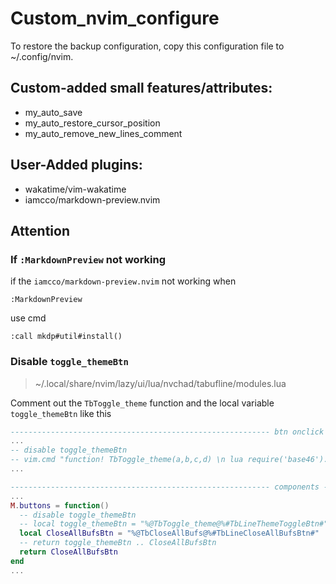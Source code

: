 # Custom_nvim_configure

To restore the backup configuration, copy this configuration file to ~/.config/nvim.

## Custom-added small features/attributes:

* my_auto_save
* my_auto_restore_cursor_position
* my_auto_remove_new_lines_comment

## User-Added plugins:

* wakatime/vim-wakatime
* iamcco/markdown-preview.nvim

## Attention

### If `:MarkdownPreview` not working

if the `iamcco/markdown-preview.nvim`  not working when 
``` vim
:MarkdownPreview
```
use cmd
``` vim
:call mkdp#util#install()
```

### Disable `toggle_themeBtn`

> ~/.local/share/nvim/lazy/ui/lua/nvchad/tabufline/modules.lua

Comment out the `TbToggle_theme` function and the local variable `toggle_themeBtn` like this

``` lua
---------------------------------------------------------- btn onclick functions -------------------------------------------------
...
-- disable toggle_themeBtn
-- vim.cmd "function! TbToggle_theme(a,b,c,d) \n lua require('base46').toggle_theme() \n endfunction"
...

---------------------------------------------------------- components ------------------------------------------------------------
...
M.buttons = function()
  -- disable toggle_themeBtn
  -- local toggle_themeBtn = "%@TbToggle_theme@%#TbLineThemeToggleBtn#" .. vim.g.toggle_theme_icon .. "%X"
  local CloseAllBufsBtn = "%@TbCloseAllBufs@%#TbLineCloseAllBufsBtn#" .. " 󰅖 " .. "%X"
  -- return toggle_themeBtn .. CloseAllBufsBtn
  return CloseAllBufsBtn
end
...
```
